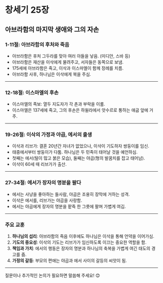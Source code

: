 # 창세기 25장

## 아브라함의 마지막 생애와 그의 자손

### 1-11절: 아브라함의 후처와 죽음
- 아브라함은 후처 그두라를 맞아 여러 아들을 낳음. (미디안, 스바 등)
- 아브라함은 재산을 이삭에게 물려주고, 서자들은 동쪽으로 보냄.
- 175세에 아브라함은 죽고, 이삭과 이스마엘이 함께 장례를 치름.
- 아브라함 사후, 하나님은 이삭에게 복을 주심.

---

### 12-18절: 이스마엘의 후손
- 이스마엘의 족보: 열두 지도자가 각 촌과 부락을 이룸.
- 이스마엘은 137세에 죽고, 그의 후손은 하윌라에서 앗수르로 통하는 애굽 앞에 거주.

---

### 19-26절: 이삭의 가정과 야곱, 에서의 출생
- 이삭과 리브가: 결혼 20년간 자녀가 없었으나, 이삭이 기도하자 쌍둥이를 임신.
- 태중에서부터 쌍둥이가 다툼. 하나님은 두 민족이 태어날 것을 예언하심.
- 첫째는 에서(털이 많고 붉은 모습), 둘째는 야곱(형의 발꿈치를 잡고 태어남).
- 이삭이 60세 때 리브가가 출산.

---

### 27-34절: 에서가 장자의 명분을 팔다
- 에서는 사냥을 좋아하는 들사람, 야곱은 조용히 장막에 거하는 성격.
- 이삭은 에서를, 리브가는 야곱을 사랑함.
- 에서는 야곱에게 장자의 명분을 팥죽 한 그릇에 팔며 가볍게 여김.

---

### **주요 교훈**
1. **하나님의 섭리**: 아브라함의 죽음 이후에도 하나님은 이삭을 통해 언약을 이어가심.
2. **기도의 중요성**: 이삭의 기도는 리브가가 임신하도록 이끄는 중요한 역할을 함.
3. **책임과 가치**: 에서의 행동은 장자의 명분과 하나님의 축복을 가볍게 여긴 태도의 경고를 줌.
4. **가정의 갈등**: 부모의 편애는 야곱과 에서 사이의 갈등의 씨앗이 됨.

---

질문이나 추가적인 논의가 필요하면 말씀해 주세요! 😊
